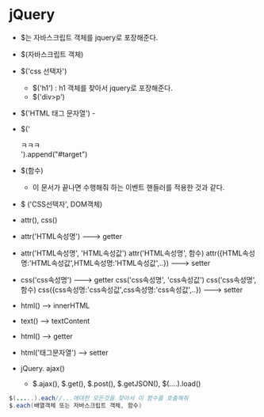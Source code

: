 # jQuery

- $는 자바스크립트 객체를 jquery로 포장해준다.

- $(자바스크립트 객체)
- $('css 선택자')  
  - $('h1') : h1 객체를 찾아서 jquery로 포장해준다.
  -  $('div>p') 

- $('HTML 태그 문자열') -
  
- $('<div>ㅋㅋㅋ</div>').append("#target")
  
- $(함수)
  
  - 이 문서가 끝나면 수행해줘 하는 이벤트 핸들러를 적용한 것과 같다.
  
    

- $ ('CSS선택자', DOM객체)

- attr(), css()

- attr('HTML속성명')   ---> getter
-  attr('HTML속성명', 'HTML속성값')
     attr('HTML속성명', 함수)
     attr({HTML속성명:'HTML속성값',HTML속성명:'HTML속성값',..})
                                 ---> setter

- css('css속성명')   ---> getter
     css('css속성명', 'css속성값')
     css('css속성명', 함수)
     css({css속성명:'css속성값',css속성명:'css속성값',..})
                            ---> setter
                 

-  html()  --> innerHTML
-  text()  --> textContent

- html()  --> getter
-  html('태그문자열')  --> setter



- jQuery. ajax()
  - $.ajax(), $.get(), $.post(), $.getJSON(), $(....).load()

```java
$(.....).each//...에대한 모든것을 찾아서 이 함수를 호출해줘
$.each(배열객체 또는 자바스크립트 객체, 함수)
```
